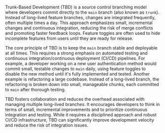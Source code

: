 Trunk-Based Development (TBD) is a source control branching model where developers commit directly to the `main` branch (also known as `trunk`). Instead of long-lived feature branches, changes are integrated frequently, often multiple times a day. This approach emphasizes small, incremental changes and continuous integration, reducing the risk of merge conflicts and promoting faster feedback loops. Feature toggles are often used to hide incomplete features from users until they are ready for release.

The core principle of TBD is to keep the `main` branch stable and deployable at all times. This requires a strong emphasis on automated testing and continuous integration/continuous deployment (CI/CD) pipelines. For example, a developer working on a new user authentication method would commit small, testable changes to `main` daily, using feature toggles to disable the new method until it's fully implemented and tested. Another example is refactoring a large codebase. Instead of a long-lived branch, the refactoring is broken down into small, manageable chunks, each committed to `main` after thorough testing.

TBD fosters collaboration and reduces the overhead associated with managing multiple long-lived branches. It encourages developers to think in terms of small, incremental improvements and to prioritize continuous integration and testing. While it requires a disciplined approach and robust CI/CD infrastructure, TBD can significantly improve development velocity and reduce the risk of integration issues.